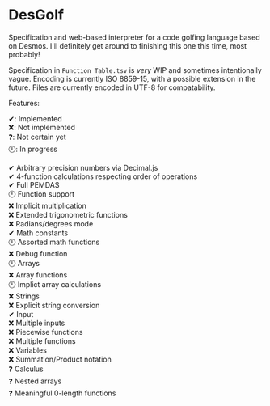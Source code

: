 # DesGolf
Specification and web-based interpreter for a code golfing language based on Desmos. I'll definitely get around to finishing this one this time, most probably!

Specification in `Function Table.tsv` is _very_ WIP and sometimes intentionally vague. Encoding is currently ISO 8859-15, with a possible extension in the future. Files are currently encoded in UTF-8 for compatability.

Features:

✔: Implemented  
❌: Not implemented  
❓: Not certain yet  
🕛: In progress  

✔ Arbitrary precision numbers via Decimal.js  
✔ 4-function calculations respecting order of operations  
✔ Full PEMDAS  
🕛 Function support  
❌ Implicit multiplication  
❌ Extended trigonometric functions  
❌ Radians/degrees mode  
✔ Math constants  
🕛 Assorted math functions  
❌ Debug function  
🕛 Arrays  
❌ Array functions  
🕛 Implict array calculations  
❌ Strings  
❌ Explicit string conversion  
✔ Input  
❌ Multiple inputs  
❌ Piecewise functions  
❌ Multiple functions  
❌ Variables  
❌ Summation/Product notation  
❓ Calculus  
❓ Nested arrays  
❓ Meaningful 0-length functions  